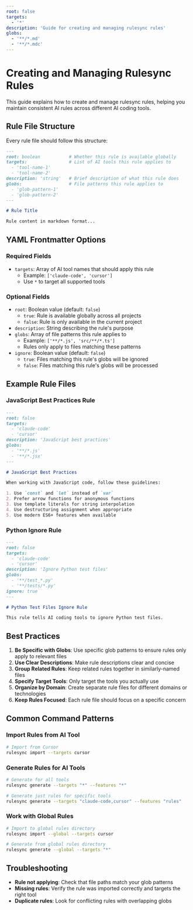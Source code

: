 ```yaml
---
root: false
targets:
  - '*'
description: 'Guide for creating and managing rulesync rules'
globs:
  - '**/*.md'
  - '**/*.mdc'
---
```


# Creating and Managing Rulesync Rules

This guide explains how to create and manage rulesync rules, helping you maintain consistent AI rules across different AI coding tools.

## Rule File Structure

Every rule file should follow this structure:

```markdown
---
root: boolean           # Whether this rule is available globally
targets:                # List of AI tools this rule applies to
  - 'tool-name-1'
  - 'tool-name-2'
description: 'string'   # Brief description of what this rule does
globs:                  # File patterns this rule applies to
  - 'glob-pattern-1'
  - 'glob-pattern-2'
---

# Rule Title

Rule content in markdown format...
```

## YAML Frontmatter Options

### Required Fields

- `targets`: Array of AI tool names that should apply this rule
  - Example: `['claude-code', 'cursor']`
  - Use `*` to target all supported tools

### Optional Fields

- `root`: Boolean value (default: `false`)
  - `true`: Rule is available globally across all projects
  - `false`: Rule is only available in the current project
- `description`: String describing the rule's purpose
- `globs`: Array of file patterns this rule applies to
  - Example: `['**/*.js', 'src/**/*.ts']`
  - Rules only apply to files matching these patterns
- `ignore`: Boolean value (default: `false`)
  - `true`: Files matching this rule's globs will be ignored
  - `false`: Files matching this rule's globs will be processed

## Example Rule Files

### JavaScript Best Practices Rule

```markdown
---
root: false
targets:
  - 'claude-code'
  - 'cursor'
description: 'JavaScript best practices'
globs:
  - '**/*.js'
  - '**/*.jsx'
---

# JavaScript Best Practices

When working with JavaScript code, follow these guidelines:

1. Use `const` and `let` instead of `var`
2. Prefer arrow functions for anonymous functions
3. Use template literals for string interpolation
4. Use destructuring assignment when appropriate
5. Use modern ES6+ features when available
```

### Python Ignore Rule

```markdown
---
root: false
targets:
  - 'claude-code'
  - 'cursor'
description: 'Ignore Python test files'
globs:
  - '**/test_*.py'
  - '**/tests/*.py'
ignore: true
---

# Python Test Files Ignore Rule

This rule tells AI coding tools to ignore Python test files.
```

## Best Practices

1. **Be Specific with Globs**: Use specific glob patterns to ensure rules only apply to relevant files
2. **Use Clear Descriptions**: Make rule descriptions clear and concise
3. **Group Related Rules**: Keep related rules together in similarly-named files
4. **Specify Target Tools**: Only target the tools you actually use
5. **Organize by Domain**: Create separate rule files for different domains or technologies
6. **Keep Rules Focused**: Each rule file should focus on a specific concern

## Common Command Patterns

### Import Rules from AI Tool

```bash
# Import from Cursor
rulesync import --targets cursor
```

### Generate Rules for AI Tools

```bash
# Generate for all tools
rulesync generate --targets "*" --features "*"

# Generate just rules for specific tools
rulesync generate --targets "claude-code,cursor" --features "rules"
```

### Work with Global Rules

```bash
# Import to global rules directory
rulesync import --global --targets cursor

# Generate from global rules directory
rulesync generate --global --targets "*"
```

## Troubleshooting

- **Rule not applying**: Check that file paths match your glob patterns
- **Missing rules**: Verify the rule was imported correctly and targets the right tool
- **Duplicate rules**: Look for conflicting rules with overlapping globs
